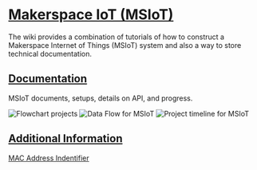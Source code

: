 # [Makerspace IoT (MSIoT)](https://github.gatech.edu/InventionStudio/makerspace_iot/wiki)

The wiki provides a combination of tutorials of how to construct a Makerspace Internet of Things (MSIoT) system and also a way to store technical documentation.

## [Documentation](https://github.gatech.edu/InventionStudio/makerspace_iot/wiki/Documentation)
MSIoT documents, setups, details on API, and progress.

![Flowchart projects](https://github.gatech.edu/InventionStudio/makerspace_iot/blob/main/images/IoT-InventionStudioV1.png)
![Data Flow for MSIoT](https://github.gatech.edu/InventionStudio/makerspace_iot/blob/main/images/IoT-Data-Flowchart.png)
![Project timeline for MSIoT](https://github.gatech.edu/InventionStudio/makerspace_iot/blob/main/images/MSIoT_project_timeline.png)

## [Additional Information](https://github.gatech.edu/InventionStudio/makerspace_iot/wiki#additional-information)
[MAC Address Indentifier](https://randomnerdtutorials.com/get-change-esp32-esp8266-mac-address-arduino/)